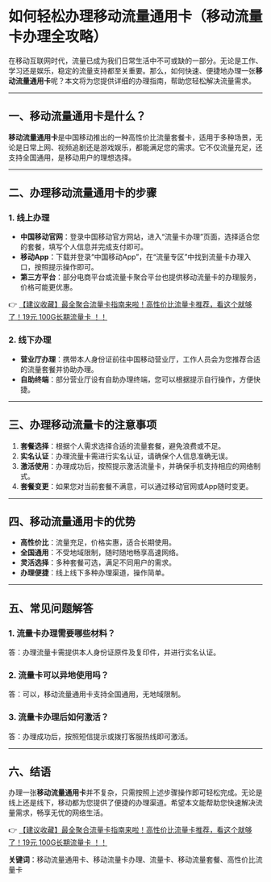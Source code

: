 # 如何轻松办理移动流量通用卡（移动流量卡办理全攻略）

在移动互联网时代，流量已成为我们日常生活中不可或缺的一部分。无论是工作、学习还是娱乐，稳定的流量支持都至关重要。那么，如何快速、便捷地办理一张**移动流量通用卡**呢？本文将为您提供详细的办理指南，帮助您轻松解决流量需求。

---

## 一、移动流量通用卡是什么？

**移动流量通用卡**是中国移动推出的一种高性价比流量套餐卡，适用于多种场景，无论是日常上网、视频追剧还是游戏娱乐，都能满足您的需求。它不仅流量充足，还支持全国通用，是移动用户的理想选择。

---

## 二、办理移动流量通用卡的步骤

### 1. 线上办理
- **中国移动官网**：登录中国移动官方网站，进入“流量卡办理”页面，选择适合您的套餐，填写个人信息并完成支付即可。
- **移动App**：下载并登录“中国移动App”，在“流量专区”中找到流量卡办理入口，按照提示操作即可。
- **第三方平台**：部分电商平台或流量卡聚合平台也提供移动流量卡的办理服务，价格可能更优惠。

👉 [【建议收藏】最全聚合流量卡指南来啦！高性价比流量卡推荐，看这个就够了！19元 100G长期流量卡 ！！](https://bit.ly/Liuliangka)

### 2. 线下办理
- **营业厅办理**：携带本人身份证前往中国移动营业厅，工作人员会为您推荐合适的流量套餐并协助办理。
- **自助终端**：部分营业厅设有自助办理终端，您可以根据提示自行操作，方便快捷。

---

## 三、办理移动流量卡的注意事项

1. **套餐选择**：根据个人需求选择合适的流量套餐，避免浪费或不足。
2. **实名认证**：办理流量卡需进行实名认证，请确保个人信息准确无误。
3. **激活使用**：办理成功后，按照提示激活流量卡，并确保手机支持相应的网络制式。
4. **套餐变更**：如果您对当前套餐不满意，可以通过移动官网或App随时变更。

---

## 四、移动流量通用卡的优势

- **高性价比**：流量充足，价格实惠，适合长期使用。
- **全国通用**：不受地域限制，随时随地畅享高速网络。
- **灵活选择**：多种套餐可选，满足不同用户的需求。
- **办理便捷**：线上线下多种办理渠道，操作简单。

---

## 五、常见问题解答

### 1. 流量卡办理需要哪些材料？
答：办理流量卡需提供本人身份证原件及复印件，并进行实名认证。

### 2. 流量卡可以异地使用吗？
答：可以，移动流量通用卡支持全国通用，无地域限制。

### 3. 流量卡办理后如何激活？
答：办理成功后，按照短信提示或拨打客服热线即可激活。

---

## 六、结语

办理一张**移动流量通用卡**并不复杂，只需按照上述步骤操作即可轻松完成。无论是线上还是线下，移动都为您提供了便捷的办理渠道。希望本文能帮助您快速解决流量需求，畅享无忧的网络生活。

👉 [【建议收藏】最全聚合流量卡指南来啦！高性价比流量卡推荐，看这个就够了！19元 100G长期流量卡 ！！](https://bit.ly/Liuliangka)

**关键词**：移动流量通用卡、移动流量卡办理、流量卡、移动流量套餐、高性价比流量卡